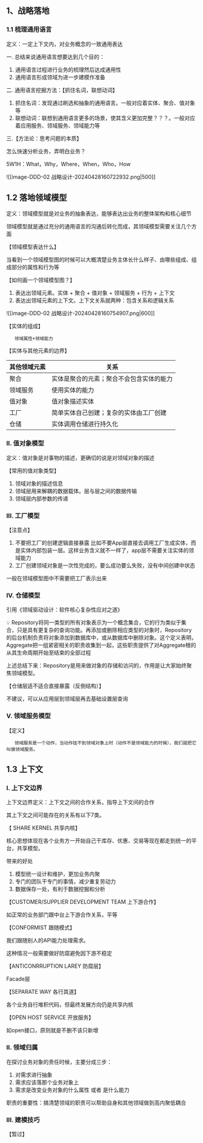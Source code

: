 ## 1、战略落地

### 1.1 梳理通用语言

定义：一定上下文内，对业务概念的一致通用表达

一. 总结来说通用语言想要达到几个目的：

1. 通用语言过程进行业务的梳理然后达成通用性
2. 通用语言形成领域为进一步建模作准备

二. 通用语言挖掘方法：【抓住名词，联想动词】

1. 抓住名词：发现通过刷选和抽象的通用语言。一般对应着实体、聚合、值对象等
2. 联想动词：联想到通用语言更多的场景，使其含义更加完整？？？。一般对应着应用服务、领域服务、领域能力等

三.【方法论：思考问题的本质】

怎么快速分析业务，弄明白业务？

5W1H：What，Why，Where，When，Who，How

![[image-DDD-02 战略设计-20240428160722932.png|500]]


## 1.2 落地领域模型

定义：领域模型就是对业务的抽象表达，能够表达出业务的整体架构和核心细节

领域模型就是通过充分的通用语言的沟通后转化而成，其领域模型需要关注几个方面

【领域模型表达什么】

当看到一个领域模型图的时候可以大概清楚业务主体长什么样子、由哪些组成、组成部分的属性和行为等

【如何画一个领域模型图？】

1. 表达出领域元素。实体 + 聚合 + 值对象 + 领域服务 + 行为 + 上下文
2. 表达出领域元素的上下文。上下文关系就两种：包含关系和逻辑关系


![[image-DDD-02 战略设计-20240428160754907.png|600]]




【实体的组成】

```
   领域属性+领域能力
```

【实体与其他元素的边界】

|其他领域元素|关系|
|---|---|
|聚合|实体是聚合的元素；聚合不会包含实体的能力|
|领域服务|使用实体的能力|
|值对象|值对象描述实体|
|工厂|简单实体自己创建；复杂的实体由工厂创建|
|仓储|实体调用仓储进行持久化|

### II. 值对象模型

定义：值对象是对事物的描述，更确切的说是对领域对象的描述

【常用的值对象类型】

1. 领域对象的描述信息
2. 领域层用来解耦的数据载体。层与层之间的数据传输
3. 领域层内部参数的传递

### III. 工厂模型

【注意点】

1. 不要把工厂的创建逻辑直接暴露 比如不要App层直接去调用工厂生成实体，而是实体内部包装一层。这样业务含义就不一样了，app层不需要关注实体的领域能力
2. 工厂创建领域对象是一次性完成的，要么成功要么失败，没有中间创建中状态

一般在领域模型图中不需要把工厂表示出来

### IV. 仓储模型

引用《领域驱动设计：软件核心复杂性应对之道》

<aside> 💡 Repository将同一类型的所有对象表示为一个概念集合，它的行为类似于集合，只是具有更复杂的查询功能。再添加或删除相应类型的对象时，Repository的后台机制负责将对象添加到数据库中，或从数据库中删除对象。这个定义表明，Aggregate把一组紧密相关的职责收集到一起，这些职责提供了对Aggregate根的从其生命周期开始至结束的全部过程

</aside>

上述总结下来：Repository是用来做对象的存储和访问的，作用是让大家始终聚焦领域模型。

【仓储层适不适合直接暴露（反倒结构）】

不建议，可以从应用层到领域层再去基础设置层查询

### V. 领域服务模型

【定义】

```
   领域服务是一个动作，当动作挂不到领域对象上时（动作不是领域能力的时候），我们就把它叫做领域服务。
```

## 1.3 上下文

### I. 上下文边界

上下文边界定义：上下文之间的合作关系，指导上下文间的合作

其上下文之间可能存在的关系有以下7类。

【 SHARE KERNEL 共享内核】

核心思想体现在各个业务方一开始自己干库存、优惠、交易等现在都走到统一的平台，共享模型。

带来的好处

1. 模型统一设计和维护，更加业务内聚
2. 专门的团队干专门的事情，减少重复劳动力
3. 数据保存一处，有利于数据挖掘和分析

【CUSTOMER/SUPPLIER DEVELOPMENT TEAM 上下游合作】

如正常的业务部门跟中台上下游合作关系，平等

【CONFORMIST 跟随模式】

我们跟随别人的API能力处理需求。

这种情况一般需要做好防腐避免因下游不稳定

【ANTICONRRUPTION LAREY 防腐层】

Facade层

【SEPARATE WAY 各行其道】

各个业务自行堆积代码，但最终发展方向仍是共享内核

【OPEN HOST SERVICE 开放服务】

如open接口，原则就是不删不该只新增

### II. 领域归属

在探讨业务对象的责任时候，主要分成三步：

1. 对需求进行抽象
2. 需求应该落那个业务对象上
3. 需求是改变业务对象的什么属性 或者 是什么能力

职责的重要性：搞清楚领域的职责可以帮助自身和其他领域做到高内聚低耦合

### III. 建模技巧

【暂过】
